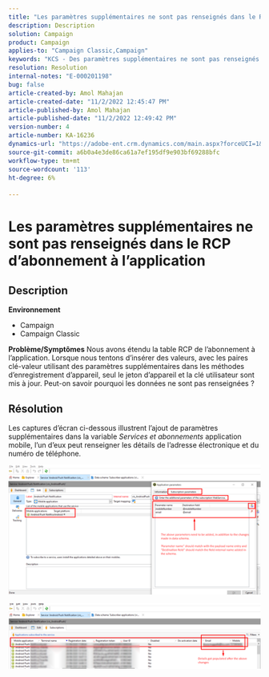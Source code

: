```yaml
---
title: "Les paramètres supplémentaires ne sont pas renseignés dans le RCP d’abonnement à l’application"
description: Description
solution: Campaign
product: Campaign
applies-to: "Campaign Classic,Campaign"
keywords: "KCS - Des paramètres supplémentaires ne sont pas renseignés dans l’ACC Rcp d’abonnement à l’application"
resolution: Resolution
internal-notes: "E-000201198"
bug: false
article-created-by: Amol Mahajan
article-created-date: "11/2/2022 12:45:47 PM"
article-published-by: Amol Mahajan
article-published-date: "11/2/2022 12:49:42 PM"
version-number: 4
article-number: KA-16236
dynamics-url: "https://adobe-ent.crm.dynamics.com/main.aspx?forceUCI=1&pagetype=entityrecord&etn=knowledgearticle&id=6e46d644-ac5a-ed11-9561-6045bd006a22"
source-git-commit: a6b0a4e3de86ca61a7ef195df9e903bf69288bfc
workflow-type: tm+mt
source-wordcount: '113'
ht-degree: 6%

---
```


# Les paramètres supplémentaires ne sont pas renseignés dans le RCP d’abonnement à l’application

## Description

<b>Environnement</b>
- Campaign
- Campaign Classic

<b>Problème/Symptômes</b>
Nous avons étendu la table RCP de l’abonnement à l’application. Lorsque nous tentons d’insérer des valeurs, avec les paires clé-valeur utilisant des paramètres supplémentaires dans les méthodes d’enregistrement d’appareil, seul le jeton d’appareil et la clé utilisateur sont mis à jour. Peut-on savoir pourquoi les données ne sont pas renseignées ?


## Résolution


Les captures d’écran ci-dessous illustrent l’ajout de paramètres supplémentaires dans la variable *Services et abonnements* application mobile, l’un d’eux peut renseigner les détails de l’adresse électronique et du numéro de téléphone.



![](assets/bc1c5473-4bd0-ec11-a7b5-00224809c556.png)



![](assets/ddd78ad4-4bd0-ec11-a7b5-00224809c556.png)
